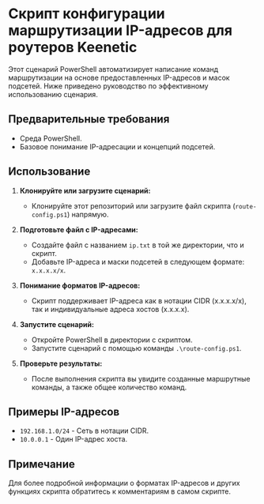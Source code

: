 # Скрипт конфигурации маршрутизации IP-адресов для роутеров Keenetic

Этот сценарий PowerShell автоматизирует написание команд маршрутизации на основе предоставленных IP-адресов и масок подсетей. Ниже приведено руководство по эффективному использованию сценария.

## Предварительные требования
- Среда PowerShell.
- Базовое понимание IP-адресации и концепций подсетей.

## Использование

1. **Клонируйте или загрузите сценарий:**
   - Клонируйте этот репозиторий или загрузите файл скрипта (`route-config.ps1`) напрямую.

2. **Подготовьте файл с IP-адресами:**
   - Создайте файл с названием `ip.txt` в той же директории, что и скрипт.
   - Добавьте IP-адреса и маски подсетей в следующем формате: `x.x.x.x/x`.

3. **Понимание форматов IP-адресов:**
   - Скрипт поддерживает IP-адреса как в нотации CIDR (x.x.x.x/x), так и индивидуальные адреса хостов (x.x.x.x).

4. **Запустите сценарий:**
   - Откройте PowerShell в директории с скриптом.
   - Запустите сценарий с помощью команды `.\route-config.ps1`.

5. **Проверьте результаты:**
   - После выполнения скрипта вы увидите созданные маршрутные команды, а также общее количество команд.

## Примеры IP-адресов

- `192.168.1.0/24` - Сеть в нотации CIDR.
- `10.0.0.1` - Один IP-адрес хоста.

## Примечание
Для более подробной информации о форматах IP-адресов и других функциях скрипта обратитесь к комментариям в самом скрипте.
